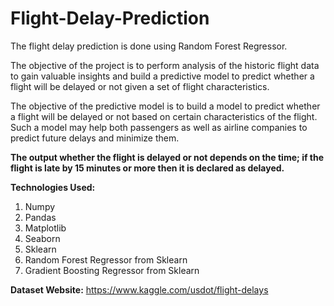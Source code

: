 # Flight-Delay-Prediction

The flight delay prediction is done using Random Forest Regressor.

The objective of the project is to perform analysis of the historic flight data to gain valuable insights and build a predictive model to predict whether a flight will be delayed or not given a set of flight characteristics.

The objective of the predictive model is to build a model to predict whether a flight will be delayed or not based on certain characteristics of the flight. Such a model may help both passengers as well as airline companies to predict future delays and minimize them.

**The output whether the flight is delayed or not depends on the time; if the flight is late by 15 minutes or more then it is declared as delayed.**

**Technologies Used:**
1. Numpy
2. Pandas
3. Matplotlib
4. Seaborn
5. Sklearn
6. Random Forest Regressor from Sklearn
7. Gradient Boosting Regressor from Sklearn


**Dataset Website:**
https://www.kaggle.com/usdot/flight-delays
